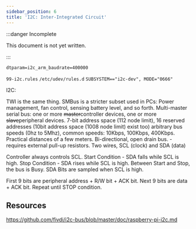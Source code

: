 ```yaml
---
sidebar_position: 6
title: 'I2C: Inter-Integrated Circuit'
---
```


:::danger Incomplete

This document is not yet written.

:::

`dtparam=i2c_arm_baudrate=400000`

`99-i2c.rules`
`/etc/udev/rules.d`
`SUBSYSTEM=="i2c-dev", MODE="0666"`

I2C:

TWI is the same thing.
SMBus is a stricter subset used in PCs: Power management, fan control, sensing battery level, and so forth.
Multi-master serial bus: one or more ~~master~~controller devices, one or more ~~slave~~peripheral devices.
7-bit address space (112 node limit), 16 reserved addresses (10bit address space (1008 node limit) exist too)
arbitrary bus speeds (0hz to 5Mhz), common speeds: 10Kbps, 100Kbps, 400Kbps.
Practical distances of a few meters.
Bi-directional, open drain bus. - requires external pull-up resistors.
Two wires, SCL (clock) and SDA (data)

<!-- TODO: Draw Picture -->

Controller always controls SCL.
Start Condition - SDA falls while SCL is high.
Stop Condition - SDA rises while SCL is high.
Between Start and Stop, the bus is Busy.
SDA Bits are sampled when SCL is high.

First 9 bits are peripheral address + R/W bit + ACK bit.
Next 9 bits are data + ACK bit. Repeat until STOP condition.

## Resources

https://github.com/fivdi/i2c-bus/blob/master/doc/raspberry-pi-i2c.md
